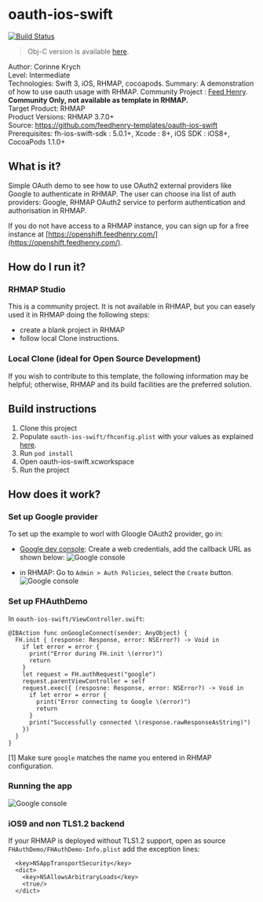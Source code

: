 # oauth-ios-swift
[![Build Status](https://travis-ci.org/feedhenry-templates/oauth-ios-swift.png)](https://travis-ci.org/feedhenry-templates/oauth-ios-swift)

> Obj-C version is available [here](https://github.com/feedhenry-templates/oauth-ios-app).

Author: Corinne Krych   
Level: Intermediate  
Technologies: Swift 3, iOS, RHMAP, cocoapods.
Summary: A demonstration of how to use oauth usage with RHMAP.
Community Project : [Feed Henry](http://feedhenry.org). **Community Only, not available as template in RHMAP.**   
Target Product: RHMAP  
Product Versions: RHMAP 3.7.0+   
Source: https://github.com/feedhenry-templates/oauth-ios-swift  
Prerequisites: fh-ios-swift-sdk : 5.0.1+, Xcode : 8+, iOS SDK : iOS8+, CocoaPods 1.1.0+

## What is it?

Simple OAuth demo to see how to use OAuth2 external providers like Google to authenticate in RHMAP.  The user can choose ina list of auth providers: Google, RHMAP OAuth2 service to perform authentication and authorisation in RHMAP.

If you do not have access to a RHMAP instance, you can sign up for a free instance at [https://openshift.feedhenry.com/](https://openshift.feedhenry.com/).

## How do I run it?  

### RHMAP Studio

This is a community project. It is not available in RHMAP, but you can easely used it in RHMAP doing the following steps:
- create a blank project in RHMAP
- follow local Clone instructions.

### Local Clone (ideal for Open Source Development)

If you wish to contribute to this template, the following information may be helpful; otherwise, RHMAP and its build facilities are the preferred solution.

## Build instructions

1. Clone this project
1. Populate ```oauth-ios-swift/fhconfig.plist``` with your values as explained [here](http://docs.feedhenry.com/v3/dev_tools/sdks/ios.html#ios-configure).
1. Run ```pod install```
1. Open oauth-ios-swift.xcworkspace
1. Run the project

## How does it work?

### Set up Google provider
To set up the example to worl with Gloogle OAuth2 provider, go in:

* [Google dev console](https://console.developers.google.com/):
Create a web credentials, add the callback URL as shown below:
![Google console](https://raw.githubusercontent.com/feedhenry-templates/oauth-ios-swift/master/screenshots/google_oauth2_config.png)

* in RHMAP:
Go to ```Admin > Auth Policies```, select the ```Create``` button.
![Google console](https://raw.githubusercontent.com/feedhenry-templates/oauth-ios-swift/master/screenshots/rhmap_oauth2_config.png)

### Set up FHAuthDemo

In ```oauth-ios-swift/ViewController.swift```:

```
@IBAction func onGoogleConnect(sender: AnyObject) {
  FH.init { (response: Response, error: NSError?) -> Void in
    if let error = error {
      print("Error during FH.init \(error)")
      return
    }
    let request = FH.authRequest("google")
    request.parentViewController = self
    request.exec({ (resposne: Response, error: NSError?) -> Void in
      if let error = error {
        print("Error connecting to Google \(error)")
        return
      }
      print("Successfully connected \(response.rawResponseAsString)")
    })
  }
}
```

[1] Make sure ```google``` matches the name you entered in RHMAP configuration.

### Running the app

![Google console](https://raw.githubusercontent.com/feedhenry-templates/oauth-ios-swift/master/screenshots/oauth_app.png)

### iOS9 and non TLS1.2 backend

If your RHMAP is deployed without TLS1.2 support, open as source  ```FHAuthDemo/FHAuthDemo-Info.plist``` add the exception lines:

```
  <key>NSAppTransportSecurity</key>
  <dict>
    <key>NSAllowsArbitraryLoads</key>
    <true/>
  </dict>
```
